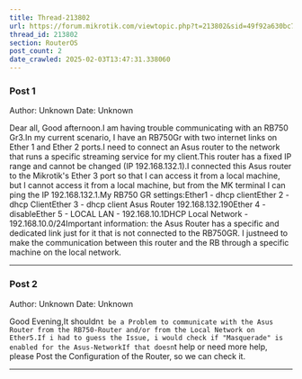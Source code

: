 ```yaml
---
title: Thread-213802
url: https://forum.mikrotik.com/viewtopic.php?t=213802&sid=49f92a630bc7970d8ca50523be880e8f
thread_id: 213802
section: RouterOS
post_count: 2
date_crawled: 2025-02-03T13:47:31.338060
---
```


### Post 1
Author: Unknown
Date: Unknown

Dear all, Good afternoon.I am having trouble communicating with an RB750 Gr3.In my current scenario, I have an RB750Gr with two internet links on Ether 1 and Ether 2 ports.I need to connect an Asus router to the network that runs a specific streaming service for my client.This router has a fixed IP range and cannot be changed (IP 192.168.132.1).I connected this Asus router to the Mikrotik's Ether 3 port so that I can access it from a local machine, but I cannot access it from a local machine, but from the MK terminal I can ping the IP 192.168.132.1.My RB750 GR settings:Ether1 - dhcp clientEther 2 - dhcp ClientEther 3 - dhcp client Asus Router 192.168.132.190Ether 4 - disableEther 5 - LOCAL LAN - 192.168.10.1DHCP Local Network - 192.168.10.0/24Important information: the Asus Router has a specific and dedicated link just for it that is not connected to the RB750GR. I justneed to make the communication between this router and the RB through a specific machine on the local network.

---
### Post 2
Author: Unknown
Date: Unknown

Good Evening,It shouldn`t be a Problem to communicate with the Asus Router from the RB750-Router and/or from the Local Network on Ether5.If i had to guess the Issue, i would check if "Masquerade" is enabled for the Asus-NetworkIf that doesn`t help or need more help, please Post the Configuration of the Router, so we can check it.

---
